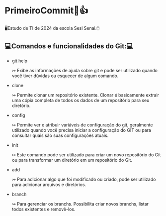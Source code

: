 # PrimeiroCommit🐧👍
🖥Estudo de TI de 2024 da escola Sesi Senai.🖱

## 💻Comandos e funcionalidades do Git:💻

- git help
   <p>↣ Exibe as informações de ajuda sobre git e pode ser utilizado quando você tiver dúvidas ou esquecer de algum comando.</p>
- clone
   <p>↣ Permite clonar um repositório existente. Clonar é basicamente extrair uma cópia completa de todos os dados de um repositório para seu diretório.</p>
- config
   <p>↣ Permite ver e atribuir variáveis de configuração do git, geralmente utilizado quando você precisa iniciar a configuração do GIT ou para consultar quais são suas configurações atuais.</p>
- init
   <p>↣ Este comando pode ser utilizado para criar um novo repositório do Git ou para transformar um diretório em um repositório do Git.</p>
- add
   <p>↣ Para adicionar algo que foi modificado ou criado, pode ser utilizado para adicionar arquivos e diretórios.</p>
- branch
   <p>↣ Para gerenciar os branchs. Possibilita criar novos branchs, listar todos existentes e removê-los.</p>
